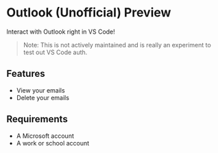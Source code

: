 # Outlook (Unofficial) **Preview**

Interact with Outlook right in VS Code!

> Note: This is not actively maintained and is really an experiment to test out VS Code auth.

## Features

* View your emails
* Delete your emails

## Requirements

* A Microsoft account
* A work or school account
